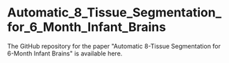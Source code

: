 # Automatic_8_Tissue_Segmentation_for_6_Month_Infant_Brains
The GitHub repository for the paper "Automatic 8-Tissue Segmentation for 6-Month Infant Brains" is available here.
